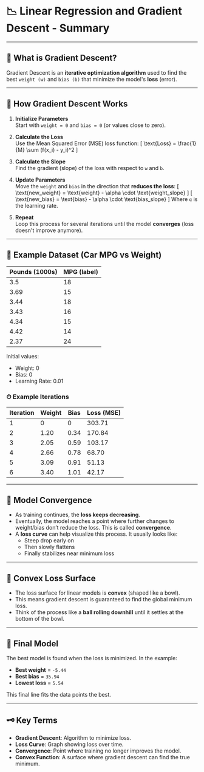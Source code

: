 # 📉 Linear Regression and Gradient Descent - Summary

---

## 📌 What is Gradient Descent?

Gradient Descent is an **iterative optimization algorithm** used to find the best `weight (w)` and `bias (b)` that minimize the model's **loss** (error).

---

## 🔁 How Gradient Descent Works

1. **Initialize Parameters**  
   Start with `weight = 0` and `bias = 0` (or values close to zero).

2. **Calculate the Loss**  
   Use the Mean Squared Error (MSE) loss function:
   \[
   \text{Loss} = \frac{1}{M} \sum (f(x_i) - y_i)^2
   \]

3. **Calculate the Slope**  
   Find the gradient (slope) of the loss with respect to `w` and `b`.

4. **Update Parameters**  
   Move the `weight` and `bias` in the direction that **reduces the loss**:
   \[
   \text{new\_weight} = \text{weight} - \alpha \cdot \text{weight\_slope}
   \]
   \[
   \text{new\_bias} = \text{bias} - \alpha \cdot \text{bias\_slope}
   \]
   Where `α` is the learning rate.

5. **Repeat**  
   Loop this process for several iterations until the model **converges** (loss doesn't improve anymore).

---

## 🧪 Example Dataset (Car MPG vs Weight)

| Pounds (1000s) | MPG (label) |
|----------------|-------------|
| 3.5            | 18          |
| 3.69           | 15          |
| 3.44           | 18          |
| 3.43           | 16          |
| 4.34           | 15          |
| 4.42           | 14          |
| 2.37           | 24          |

Initial values:
- Weight: 0  
- Bias: 0  
- Learning Rate: 0.01

### ⏱ Example Iterations

| Iteration | Weight | Bias | Loss (MSE) |
|-----------|--------|------|-------------|
| 1         | 0      | 0    | 303.71      |
| 2         | 1.20   | 0.34 | 170.84      |
| 3         | 2.05   | 0.59 | 103.17      |
| 4         | 2.66   | 0.78 | 68.70       |
| 5         | 3.09   | 0.91 | 51.13       |
| 6         | 3.40   | 1.01 | 42.17       |

---

## 🧠 Model Convergence

- As training continues, the **loss keeps decreasing**.
- Eventually, the model reaches a point where further changes to weight/bias don’t reduce the loss. This is called **convergence**.
- A **loss curve** can help visualize this process. It usually looks like:
  - Steep drop early on
  - Then slowly flattens
  - Finally stabilizes near minimum loss

---

## 🧮 Convex Loss Surface

- The loss surface for linear models is **convex** (shaped like a bowl).
- This means gradient descent is guaranteed to find the global minimum loss.
- Think of the process like a **ball rolling downhill** until it settles at the bottom of the bowl.

---

## 🏁 Final Model

The best model is found when the loss is minimized. In the example:

- **Best weight** = `-5.44`
- **Best bias** = `35.94`
- **Lowest loss** = `5.54`

This final line fits the data points the best.

---

## 🗝️ Key Terms

- **Gradient Descent**: Algorithm to minimize loss.
- **Loss Curve**: Graph showing loss over time.
- **Convergence**: Point where training no longer improves the model.
- **Convex Function**: A surface where gradient descent can find the true minimum.

